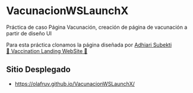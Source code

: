 # VacunacionWSLaunchX
Práctica de caso Página Vacunación, creación de página de vacunación a partir de diseño UI

Para esta práctica clonamos la página diseñada por [Adhiari Subekti](https://dribbble.com/Adhiari_is) </br>
[💉 Vaccination Landing WebSite 💉](https://dribbble.com/shots/16001939-Vaccination-Vaccine-landing-page-website) 

## Sitio Desplegado
- https://olafruv.github.io/VacunacionWSLaunchX/
